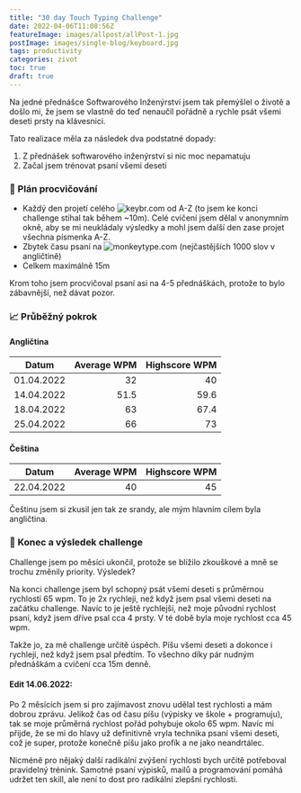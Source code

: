 ```yaml
---
title: "30 day Touch Typing Challenge"
date: 2022-04-06T11:08:56Z
featureImage: images/allpost/allPost-1.jpg
postImage: images/single-blog/keyboard.jpg
tags: productivity
categories: zivot
toc: true
draft: true
---
```


Na jedné přednášce Softwarového Inženýrství jsem tak přemýšlel o životě a došlo mi, že jsem se vlastně do teď nenaučil pořádně a rychle psát všemi deseti prsty na klávesnici.

Tato realizace měla za následek dva podstatné dopady:

1. Z přednášek softwarového inženýrství si nic moc nepamatuju
2. Začal jsem trénovat psaní všemi deseti

### 📅 Plán procvičování

- Každý den projetí celého ![keybr.com](https://www.keybr.com/) od A-Z (to jsem ke konci challenge stíhal tak během ~10m). Celé cvičení jsem dělal v anonymním okně, aby se mi neukládaly výsledky a mohl jsem další den zase projet všechna písmenka A-Z.
- Zbytek času psaní na ![monkeytype.com](https://monkeytype.com/) (nejčastějších 1000 slov v angličtině)
- Celkem maximálně 15m

Krom toho jsem procvičoval psaní asi na 4-5 přednáškách, protože to bylo zábavnější, než dávat pozor.

### 📈 Průběžný pokrok

#### Angličtina

| Datum      | Average WPM | Highscore WPM |
| ---------- | ----------: | ------------: |
| 01.04.2022 |          32 |            40 |
| 14.04.2022 |        51.5 |          59.6 |
| 18.04.2022 |          63 |          67.4 |
| 25.04.2022 |          66 |            73 |

#### Čeština

| Datum      | Average WPM | Highscore WPM |
| ---------- | ----------: | ------------: |
| 22.04.2022 |          40 |            45 |

Češtinu jsem si zkusil jen tak ze srandy, ale mým hlavním cílem byla angličtina.

### 🏁 Konec a výsledek challenge

Challenge jsem po měsíci ukončil, protože se blížilo zkouškové a mně se trochu změnily priority. Výsledek?

Na konci challenge jsem byl schopný psát všemi deseti s průměrnou rychlostí 65 wpm. To je 2x rychleji, než když jsem psal všemi deseti na začátku challenge. Navíc to je ještě rychlejší, než moje původní rychlost psaní, když jsem dříve psal cca 4 prsty. V té době byla moje rychlost cca 45 wpm.

Takže jo, za mě challenge určitě úspěch. Píšu všemi deseti a dokonce i rychleji, než když jsem psal předtím. To všechno díky pár nudným přednáškám a cvičení cca 15m denně.

#### Edit 14.06.2022:

Po 2 měsících jsem si pro zajímavost znovu udělal test rychlosti a mám dobrou zprávu. Jelikož čas od času píšu (výpisky ve škole + programuju), tak se moje průměrná rychlost pořád pohybuje okolo 65 wpm. Navíc mi přijde, že se mi do hlavy už definitivně vryla technika psaní všemi deseti, což je super, protože konečně píšu jako profík a ne jako neandrtálec.

Nicméně pro nějaký další radikální zvýšení rychlosti bych určitě potřeboval pravidelný trénink. Samotné psaní výpisků, mailů a programování pomáhá udržet ten skill, ale není to dost pro radikální zlepšní rychlosti.
